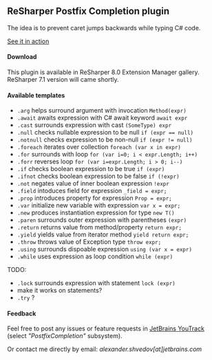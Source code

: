 ﻿ReSharper Postfix Completion plugin
-----------------------------------

The idea is to prevent caret jumps backwards while typing C# code.

[See it in action](http://screencast.com/t/zqMDGTMDqhp)

#### Download

This plugin is available in ReSharper 8.0 Extension Manager gallery.
ReSharper 7.1 version will came shortly.

#### Available templates

* `.arg` helps surround argument with invocation `Method(expr)`
* `.await` awaits expression with C# await keyword `await expr`
* `.cast` surrounds expression with cast `(SomeType) expr`
* `.null` checks nullable expression to be null `if (expr == null)`
* `.notnull` checks expression to be non-null `if (expr != null)`
* `.foreach` iterates over collection `foreach (var x in expr)`
* `.for` surrounds with loop `for (var i=0; i < expr.Length; i++)`
* `.forr` reverses loop `for (var i=expr.Length; i > 0; i--)`
* `.if` checks boolean expression to be true `if (expr)`
* `.ifnot` checks boolean expression to be false `if (!expr)`
* `.not` negates value of inner boolean expression `!expr`
* `.field` intoduces field for expression `_field = expr;`
* `.prop` introduces property for expression `Prop = expr;`
* `.var` initialize new variable with expression `var x = expr;`
* `.new` produces instantiation expression for type `new T()`
* `.paren` surrounds outer expression with parentheses `(expr)`
* `.return` returns value from method/property `return expr;`
* `.yield` yields value from iterator method `yield return expr;`
* `.throw` throws value of Exception type `throw expr;`
* `.using` surrounds dispoable expression `using (var x = expr)`
* `.while` uses expression as loop condition `while (expr)`

TODO:

* `.lock` surrounds expression with statement `lock (expr)`
* make it works on statements?
* `.try` ?

#### Feedback

Feel free to post any issues or feature requests in [JetBrains YouTrack](http://youtrack.jetbrains.com/issues/RSPL) (select *"PostfixCompletion"* subsystem).

Or contact me directly by email: *alexander.shvedov[at]jetbrains.com*